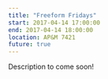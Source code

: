 ```yaml
---
title: "Freeform Fridays"
start: 2017-04-14 17:00:00
end: 2017-04-14 18:00:00
location: AP&M 7421
future: true
---
```


Description to come soon!
